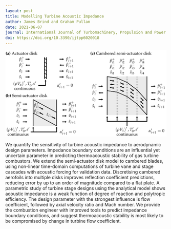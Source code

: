 ```yaml
---
layout: post
title: Modelling Turbine Acoustic Impedance
author: James Brind and Graham Pullan
date: 2021-06-07
journal: International Journal of Turbomachinery, Propulsion and Power
doi: https://doi.org/10.3390/ijtpp6020018
---
```


![_config.yml](/images/brind-2021.svg)

We quantify the sensitivity of turbine acoustic impedance to aerodynamic design
parameters. Impedance boundary conditions are an influential yet uncertain
parameter in predicting thermoacoustic stability of gas turbine combustors. We
extend the semi-actuator disk model to cambered blades, using non-linear
time-domain computations of turbine vane and stage cascades with acoustic
forcing for validation data. Discretising cambered aerofoils into multiple
disks improves reflection coefficient predictions, reducing error by up to an
order of magnitude compared to a flat plate. A parametric study of turbine
stage designs using the analytical model shows acoustic impedance is a weak
function of degree of reaction and polytropic efficiency. The design parameter
with the strongest influence is flow coefficient, followed by axial velocity
ratio and Mach number. We provide the combustion engineer with improved tools
to predict impedance boundary conditions, and suggest thermoacoustic stability
is most likely to be compromised by change in turbine flow coefficient.
